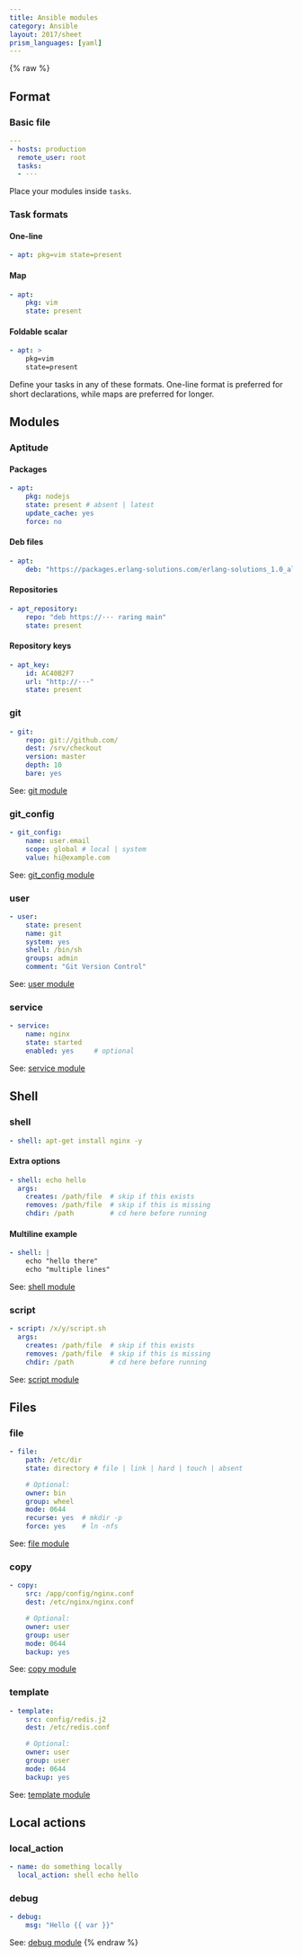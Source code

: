 ```yaml
---
title: Ansible modules
category: Ansible
layout: 2017/sheet
prism_languages: [yaml]
---
```


{% raw %}

## Format

### Basic file

```yaml
---
- hosts: production
  remote_user: root
  tasks:
  - ···
```

Place your modules inside `tasks`.

### Task formats

#### One-line

```yaml
- apt: pkg=vim state=present
```

#### Map

```yaml
- apt:
    pkg: vim
    state: present
```

#### Foldable scalar

```yaml
- apt: >
    pkg=vim
    state=present
```

Define your tasks in any of these formats. One-line format is preferred for short declarations, while maps are preferred for longer.

## Modules

### Aptitude

#### Packages

```yaml
- apt:
    pkg: nodejs
    state: present # absent | latest
    update_cache: yes
    force: no
```

#### Deb files

```yaml
- apt:
    deb: "https://packages.erlang-solutions.com/erlang-solutions_1.0_all.deb"
```

#### Repositories

```yaml
- apt_repository:
    repo: "deb https://··· raring main"
    state: present
```

#### Repository keys

```yaml
- apt_key:
    id: AC40B2F7
    url: "http://···"
    state: present
```

### git

```yaml
- git:
    repo: git://github.com/
    dest: /srv/checkout
    version: master
    depth: 10
    bare: yes
```

See: [git module](http://devdocs.io/ansible/git_module)

### git_config

```yaml
- git_config:
    name: user.email
    scope: global # local | system
    value: hi@example.com
```

See: [git_config module](http://devdocs.io/ansible/git_config_module)

### user

```yaml
- user:
    state: present
    name: git
    system: yes
    shell: /bin/sh
    groups: admin
    comment: "Git Version Control"
```

See: [user module](http://devdocs.io/ansible/user_module)

### service

```yaml
- service:
    name: nginx
    state: started
    enabled: yes     # optional
```

See: [service module](http://devdocs.io/ansible/service_module)

## Shell

### shell

```yaml
- shell: apt-get install nginx -y
```

#### Extra options

```yaml
- shell: echo hello
  args:
    creates: /path/file  # skip if this exists
    removes: /path/file  # skip if this is missing
    chdir: /path         # cd here before running
```

#### Multiline example

```yaml
- shell: |
    echo "hello there"
    echo "multiple lines"
```

See: [shell module](http://devdocs.io/ansible/shell_module)

### script

```yaml
- script: /x/y/script.sh
  args:
    creates: /path/file  # skip if this exists
    removes: /path/file  # skip if this is missing
    chdir: /path         # cd here before running
```

See: [script module](http://devdocs.io/ansible/script_module)

## Files

### file

```yaml
- file:
    path: /etc/dir
    state: directory # file | link | hard | touch | absent

    # Optional:
    owner: bin
    group: wheel
    mode: 0644
    recurse: yes  # mkdir -p
    force: yes    # ln -nfs
```

See: [file module](http://devdocs.io/ansible/file_module)

### copy

```yaml
- copy:
    src: /app/config/nginx.conf
    dest: /etc/nginx/nginx.conf

    # Optional:
    owner: user
    group: user
    mode: 0644
    backup: yes
```

See: [copy module](http://devdocs.io/ansible/copy_module)

### template

```yaml
- template:
    src: config/redis.j2
    dest: /etc/redis.conf

    # Optional:
    owner: user
    group: user
    mode: 0644
    backup: yes
```

See: [template module](http://devdocs.io/ansible/template_module)

## Local actions

### local_action

```yaml
- name: do something locally
  local_action: shell echo hello
```

### debug

```yaml
- debug:
    msg: "Hello {{ var }}"
```

See: [debug module](http://devdocs.io/ansible/debug_module)
{% endraw %}

